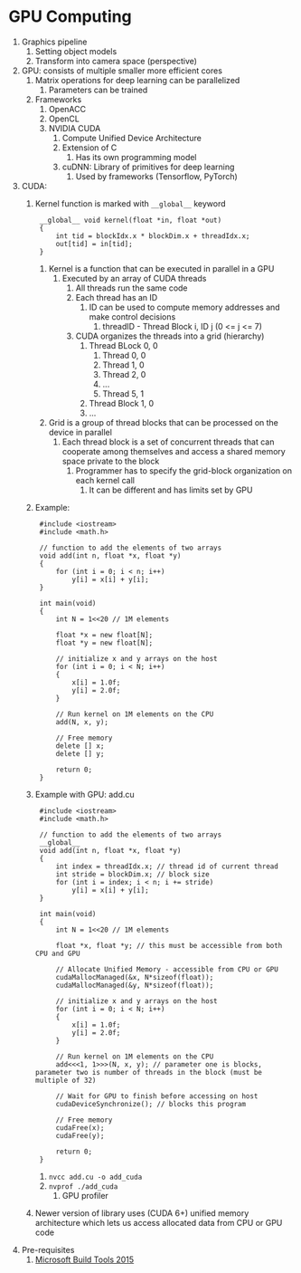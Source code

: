 # GPU Computing #
1. Graphics pipeline
	1. Setting object models
	2. Transform into camera space (perspective)
2. GPU: consists of multiple smaller more efficient cores
	1. Matrix operations for deep learning can be parallelized
		1. Parameters can be trained
	2. Frameworks
		1. OpenACC
		2. OpenCL
		3. NVIDIA CUDA
			1. Compute Unified Device Architecture
			2. Extension of C
				1. Has its own programming model
			3. cuDNN: Library of primitives for deep learning
				1. Used by frameworks (Tensorflow, PyTorch)
3. CUDA:
	1. Kernel function is marked with `__global__` keyword

			__global__ void kernel(float *in, float *out) 
			{
				int tid = blockIdx.x * blockDim.x + threadIdx.x;
				out[tid] = in[tid];
			}

		1. Kernel is a function that can be executed in parallel in a GPU
			1. Executed by an array of CUDA threads
				1. All threads run the same code
				2. Each thread has an ID
					1. ID can be used to compute memory addresses and make control decisions
						1. threadID - Thread Block i, ID j (0 <= j <= 7)
				3. CUDA organizes the threads into a grid (hierarchy)
					1. Thread BLock 0, 0
						1. Thread 0, 0
						2. Thread 1, 0
						3. Thread 2, 0
						4. ...
						5. Thread 5, 1
					2. Thread Block 1, 0
					3. ...
		2. Grid is a group of thread blocks that can be processed on the device in parallel
			1. Each thread block is a set of concurrent threads that can cooperate among themselves and access a shared memory space private to the block
				1. Programmer has to specify the grid-block organization on each kernel call
					1. It can be different and has limits set by GPU
	2. Example:

			#include <iostream>
			#include <math.h>

			// function to add the elements of two arrays
			void add(int n, float *x, float *y)
			{
				for (int i = 0; i < n; i++)
					y[i] = x[i] + y[i];
			}

			int main(void)
			{
				int N = 1<<20 // 1M elements

				float *x = new float[N];
				float *y = new float[N];

				// initialize x and y arrays on the host
				for (int i = 0; i < N; i++)
				{
					x[i] = 1.0f;
					y[i] = 2.0f;
				}

				// Run kernel on 1M elements on the CPU
				add(N, x, y);

				// Free memory
				delete [] x;
				delete [] y;

				return 0;
			}

	3. Example with GPU: add.cu

			#include <iostream>
			#include <math.h>

			// function to add the elements of two arrays
			__global__
			void add(int n, float *x, float *y)
			{
				int index = threadIdx.x; // thread id of current thread
				int stride = blockDim.x; // block size
				for (int i = index; i < n; i += stride)
					y[i] = x[i] + y[i];
			}

			int main(void)
			{
				int N = 1<<20 // 1M elements

				float *x, float *y; // this must be accessible from both CPU and GPU

				// Allocate Unified Memory - accessible from CPU or GPU
				cudaMallocManaged(&x, N*sizeof(float));
				cudaMallocManaged(&y, N*sizeof(float));

				// initialize x and y arrays on the host
				for (int i = 0; i < N; i++)
				{
					x[i] = 1.0f;
					y[i] = 2.0f;
				}

				// Run kernel on 1M elements on the CPU
				add<<<1, 1>>>(N, x, y); // parameter one is blocks, parameter two is number of threads in the block (must be multiple of 32)

				// Wait for GPU to finish before accessing on host
				cudaDeviceSynchronize(); // blocks this program

				// Free memory
				cudaFree(x);
				cudaFree(y);

				return 0;
			}

		1. `nvcc add.cu -o add_cuda`
		2. `nvprof ./add_cuda`
			1. GPU profiler
	4. Newer version of library uses (CUDA 6+) unified memory architecture which lets us access allocated data from CPU or GPU code
4. Pre-requisites
	1. [Microsoft Build Tools 2015](https://www.microsoft.com/en-in/download/confirmation.aspx?id=48159)
